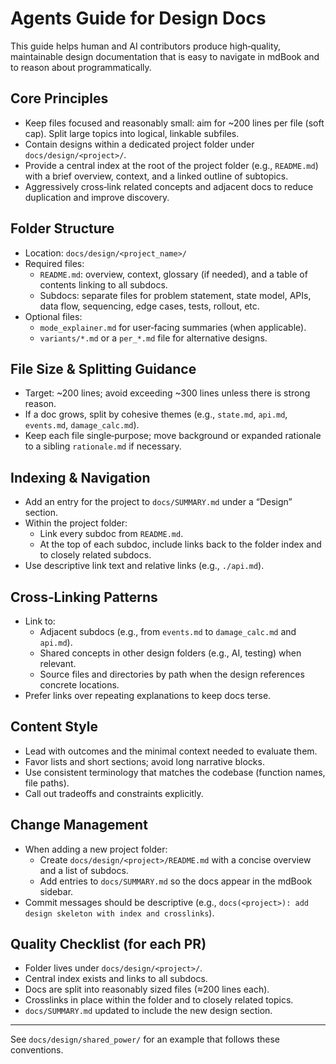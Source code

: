 # Agents Guide for Design Docs

This guide helps human and AI contributors produce high‑quality, maintainable design documentation that is easy to navigate in mdBook and to reason about programmatically.

## Core Principles

- Keep files focused and reasonably small: aim for ~200 lines per file (soft cap). Split large topics into logical, linkable subfiles.
- Contain designs within a dedicated project folder under `docs/design/<project>/`.
- Provide a central index at the root of the project folder (e.g., `README.md`) with a brief overview, context, and a linked outline of subtopics.
- Aggressively cross‑link related concepts and adjacent docs to reduce duplication and improve discovery.

## Folder Structure

- Location: `docs/design/<project_name>/`
- Required files:
  - `README.md`: overview, context, glossary (if needed), and a table of contents linking to all subdocs.
  - Subdocs: separate files for problem statement, state model, APIs, data flow, sequencing, edge cases, tests, rollout, etc.
- Optional files:
  - `mode_explainer.md` for user‑facing summaries (when applicable).
  - `variants/*.md` or a `per_*.md` file for alternative designs.

## File Size & Splitting Guidance

- Target: ~200 lines; avoid exceeding ~300 lines unless there is strong reason.
- If a doc grows, split by cohesive themes (e.g., `state.md`, `api.md`, `events.md`, `damage_calc.md`).
- Keep each file single‑purpose; move background or expanded rationale to a sibling `rationale.md` if necessary.

## Indexing & Navigation

- Add an entry for the project to `docs/SUMMARY.md` under a “Design” section.
- Within the project folder:
  - Link every subdoc from `README.md`.
  - At the top of each subdoc, include links back to the folder index and to closely related subdocs.
- Use descriptive link text and relative links (e.g., `./api.md`).

## Cross‑Linking Patterns

- Link to:
  - Adjacent subdocs (e.g., from `events.md` to `damage_calc.md` and `api.md`).
  - Shared concepts in other design folders (e.g., AI, testing) when relevant.
  - Source files and directories by path when the design references concrete locations.
- Prefer links over repeating explanations to keep docs terse.

## Content Style

- Lead with outcomes and the minimal context needed to evaluate them.
- Favor lists and short sections; avoid long narrative blocks.
- Use consistent terminology that matches the codebase (function names, file paths).
- Call out tradeoffs and constraints explicitly.

## Change Management

- When adding a new project folder:
  - Create `docs/design/<project>/README.md` with a concise overview and a list of subdocs.
  - Add entries to `docs/SUMMARY.md` so the docs appear in the mdBook sidebar.
- Commit messages should be descriptive (e.g., `docs(<project>): add design skeleton with index and crosslinks`).

## Quality Checklist (for each PR)

- Folder lives under `docs/design/<project>/`.
- Central index exists and links to all subdocs.
- Docs are split into reasonably sized files (≈200 lines each).
- Crosslinks in place within the folder and to closely related topics.
- `docs/SUMMARY.md` updated to include the new design section.

---

See `docs/design/shared_power/` for an example that follows these conventions.

